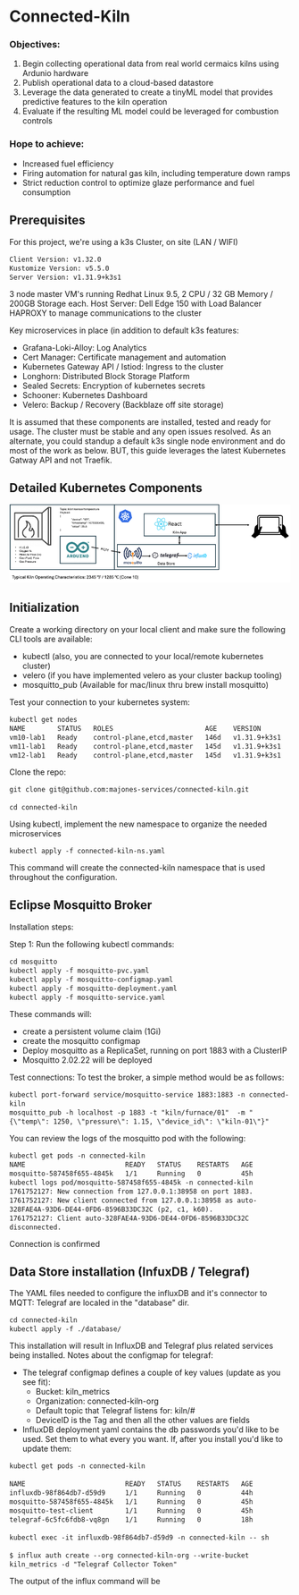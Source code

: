 
# Connected-Kiln
### Objectives:
1. Begin collecting operational data from real world cermaics kilns using Ardunio hardware
2. Publish operational data to a cloud-based datastore
3. Leverage the data generated to create a tinyML model that provides predictive features to the kiln operation
4. Evaluate if the resulting ML model could be leveraged for combustion controls

### Hope to achieve:
- Increased fuel efficiency
- Firing automation for natural gas kiln, including temperature down ramps
- Strict reduction control to optimize glaze performance and fuel consumption


## Prerequisites
For this project, we're using a k3s Cluster, on site (LAN / WIFI)

````
Client Version: v1.32.0
Kustomize Version: v5.5.0
Server Version: v1.31.9+k3s1
````
3 node master VM's running Redhat Linux 9.5, 2 CPU / 32 GB Memory / 200GB Storage each.
Host Server: Dell Edge 150 with Load Balancer HAPROXY to manage communications to the cluster

Key microservices in place (in addition to default k3s features:

- Grafana-Loki-Alloy: Log Analytics
- Cert Manager: Certificate management and automation
- Kubernetes Gateway API / Istiod: Ingress to the cluster
- Longhorn: Distributed Block Storage Platform
- Sealed Secrets: Encryption of kubernetes secrets
- Schooner: Kubernetes Dashboard
- Velero: Backup / Recovery (Backblaze off site storage)

It is assumed that these components are installed, tested and ready for usage. The cluster must be stable and any open issues resolved. 
As an alternate, you could standup a default k3s single node environment and do most of the work as below. BUT, this guide leverages the latest 
Kubernetes Gatway API and not Traefik.

## Detailed Kubernetes Components

![img_1.png](images/img_1.png)
## Initialization

Create a working directory on your local client and make sure the following CLI tools are available:
- kubectl (also, you are connected to your local/remote kubernetes cluster)
- velero (if you have implemented velero as your cluster backup tooling)
- mosquitto_pub (Available for mac/linux thru brew install mosquitto)

Test your connection to your kubernetes system:
````
kubectl get nodes
NAME        STATUS   ROLES                       AGE    VERSION
vm10-lab1   Ready    control-plane,etcd,master   146d   v1.31.9+k3s1
vm11-lab1   Ready    control-plane,etcd,master   145d   v1.31.9+k3s1
vm12-lab1   Ready    control-plane,etcd,master   145d   v1.31.9+k3s1
````
Clone the repo:
````
git clone git@github.com:majones-services/connected-kiln.git

cd connected-kiln
````
Using kubectl, implement the new namespace to organize the needed microservices
````
kubectl apply -f connected-kiln-ns.yaml
````
This command will create the connected-kiln namespace that is used throughout the configuration. 

## Eclipse Mosquitto Broker

Installation steps:

Step 1: Run the following kubectl commands:
````
cd mosquitto
kubectl apply -f mosquitto-pvc.yaml
kubectl apply -f mosquitto-configmap.yaml
kubectl apply -f mosquitto-deployment.yaml
kubectl apply -f mosquitto-service.yaml
````
These commands will:
- create a persistent volume claim (1Gi)
- create the mosquitto configmap
- Deploy mosquitto as a ReplicaSet, running on port 1883 with a ClusterIP
- Mosquitto 2.02.22 will be deployed

Test connections:
To test the broker, a simple method would be as follows:
````
kubectl port-forward service/mosquitto-service 1883:1883 -n connected-kiln
mosquitto_pub -h localhost -p 1883 -t "kiln/furnace/01"  -m "{\"temp\": 1250, \"pressure\": 1.15, \"device_id\": \"kiln-01\"}"
````
You can review the logs of the mosquitto pod with the following:
````
kubectl get pods -n connected-kiln
NAME                         READY   STATUS    RESTARTS   AGE
mosquitto-587458f655-4845k   1/1     Running   0          45h
kubectl logs pod/mosquitto-587458f655-4845k -n connected-kiln
1761752127: New connection from 127.0.0.1:38958 on port 1883.
1761752127: New client connected from 127.0.0.1:38958 as auto-328FAE4A-93D6-DE44-0FD6-8596B33DC32C (p2, c1, k60).
1761752127: Client auto-328FAE4A-93D6-DE44-0FD6-8596B33DC32C disconnected.
````
Connection is confirmed
## Data Store installation (InfuxDB / Telegraf)
The YAML files needed to configure the influxDB and it's connector to MQTT: Telegraf are localed in the "database" dir.
````
cd connected-kiln 
kubectl apply -f ./database/ 
````
This installation will result in InfluxDB and Telegraf plus related services being installed. Notes about the configmap for telegraf:
- The telegraf configmap defines a couple of key values (update as you see fit):
  - Bucket: kiln_metrics
  - Organization: connected-kiln-org
  - Default topic that Telegraf listens for: kiln/#
  - DeviceID is the Tag and then all the other values are fields
- InfluxDB deployment yaml contains the db passwords you'd like to be used. Set them to what every you want. If, after you install you'd like to update them:
````
kubectl get pods -n connected-kiln

NAME                         READY   STATUS    RESTARTS   AGE
influxdb-98f864db7-d59d9     1/1     Running   0          44h
mosquitto-587458f655-4845k   1/1     Running   0          45h
mosquitto-test-client        1/1     Running   0          45h
telegraf-6c5fc6fdb8-vq8gn    1/1     Running   0          18h

kubectl exec -it influxdb-98f864db7-d59d9 -n connected-kiln -- sh

$ influx auth create --org connected-kiln-org --write-bucket kiln_metrics -d "Telegraf Collector Token"
````
The output of the influx command will be 
